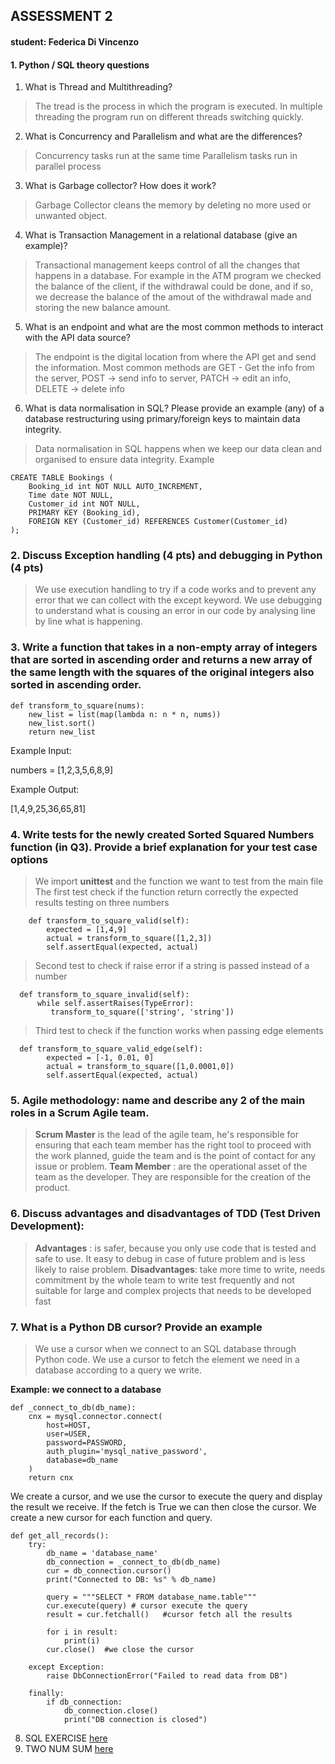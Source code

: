 ## ASSESSMENT 2
#### student: Federica Di Vincenzo

#### 1.	Python / SQL theory questions

1.	What is Thread and Multithreading?
> The tread is the process in which the program is executed. In multiple threading the program run on different threads switching quickly.
2.	What is Concurrency and Parallelism and what are the differences?
> Concurrency tasks run at the same time
> Parallelism tasks run in parallel process
3.	What is Garbage collector? How does it work?
> Garbage Collector cleans the memory by deleting no more used or unwanted object.
4.	What is Transaction Management in a relational database (give an example)?
> Transactional management keeps control of all the changes that happens in a database. For example in the ATM program we checked the balance of the client, if the withdrawal could be done, and if so, we decrease the balance of the amout of the withdrawal made and storing the new balance amount.
5.	What is an endpoint and what are the most common methods to interact with the API data source?
> The endpoint is the digital location from where the API get and send the information. Most common methods are GET - Get the info from the server, POST -> send info to server, PATCH -> edit an info, DELETE -> delete info
6.	What is data normalisation in SQL? Please provide an example (any) of a database restructuring using primary/foreign keys to maintain data integrity. 
> Data normalisation in SQL happens when we keep our data clean and organised to ensure data integrity. 
Example
```
CREATE TABLE Bookings (
    Booking_id int NOT NULL AUTO_INCREMENT,
    Time date NOT NULL,
    Customer_id int NOT NULL,
    PRIMARY KEY (Booking_id),
    FOREIGN KEY (Customer_id) REFERENCES Customer(Customer_id)
);
```

### 2.	Discuss Exception handling (4 pts) and debugging in Python (4 pts)

> We use execution handling to try if a code works and to prevent any error that we can collect with the except keyword. We use debugging to understand what is cousing an error in our code by analysing line by line what is happening. 


### 3.	Write a function that takes in a non-empty array of integers that are sorted in ascending order and returns a new array of the same length with the squares of the original integers also sorted in ascending order.
```
def transform_to_square(nums):
    new_list = list(map(lambda n: n * n, nums))
    new_list.sort()
    return new_list
```

Example Input: 

numbers = [1,2,3,5,6,8,9]

Example Output:

[1,4,9,25,36,65,81]

### 4.	Write tests for the newly created Sorted Squared Numbers function (in Q3). Provide a brief explanation for your test case options
> We import **unittest** and the function we want to test from the main file
> The first test check if the function return correctly the expected results testing on three numbers
```
    def transform_to_square_valid(self):
        expected = [1,4,9]
        actual = transform_to_square([1,2,3])
        self.assertEqual(expected, actual)
```

> Second test to check if raise error if a string is passed instead of a number
```
  def transform_to_square_invalid(self):
      while self.assertRaises(TypeError):
         transform_to_square(['string', 'string'])
```

> Third test to check if the function works when passing edge elements
```
  def transform_to_square_valid_edge(self):
        expected = [-1, 0.01, 0]
        actual = transform_to_square([1,0.0001,0])
        self.assertEqual(expected, actual)
```
### 5.	Agile methodology: name and describe any 2 of the main roles in a Scrum Agile team.

> **Scrum Master** is the lead of the agile team, he's responsible for ensuring that each team member has the right tool to proceed with the work planned, guide the team and is the point of contact for any issue or problem.
> **Team Member** : are the operational asset of the team as the developer. They are responsible for the creation of the product. 

### 6.	Discuss advantages and disadvantages of TDD (Test Driven Development):

> **Advantages** : is safer, because you only use code that is tested and safe to use. It easy to debug in case of future problem and is less likely to raise problem.
> **Disadvantages**: take more time to write, needs commitment by the whole team to write test frequently and not suitable for large and complex projects that needs to be developed fast

### 7.	What is a Python DB cursor? Provide an example 

> We use a cursor when we connect to an SQL database through Python code. We use a cursor to fetch the element we need in a database according to a query we write. 

**Example: we connect to a database**

```
def _connect_to_db(db_name):
    cnx = mysql.connector.connect(
        host=HOST,
        user=USER,
        password=PASSWORD,
        auth_plugin='mysql_native_password',
        database=db_name
    )
    return cnx
```

We create a cursor, and we use the cursor to execute the query and display the result we receive. If the fetch is True we can then close the cursor. We create a new cursor for each function and query.

```
def get_all_records():
    try:
        db_name = 'database_name'
        db_connection = _connect_to_db(db_name)
        cur = db_connection.cursor()
        print("Connected to DB: %s" % db_name)

        query = """SELECT * FROM database_name.table"""
        cur.execute(query) # cursor execute the query
        result = cur.fetchall()   #cursor fetch all the results

        for i in result:
            print(i)
        cur.close()  #we close the cursor

    except Exception:
        raise DbConnectionError("Failed to read data from DB")

    finally:
        if db_connection:
            db_connection.close()
            print("DB connection is closed")
```

8.	SQL EXERCISE [here](./SQL_assessment.sql) 
9.  TWO NUM SUM [here](./two_numbers.py) 